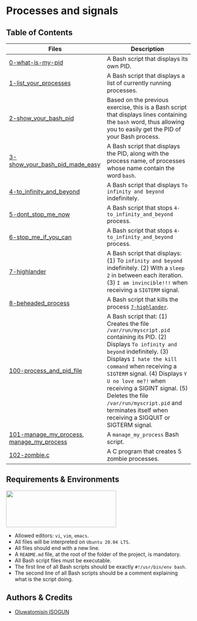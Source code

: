 # Processes and signals

## Table of Contents
| **Files** | **Description** |
| --- | --- |
| [0-what-is-my-pid](https://github.com/TosinISOGUN/alx-system_engineering-devops/blob/master/0x05-processes_and_signals/0-what-is-my-pid) | A Bash script that displays its own PID. |
| [1-list_your_processes](https://github.com/TosinISOGUN/alx-system_engineering-devops/blob/master/0x05-processes_and_signals/1-list_your_processes) | A Bash script that displays a list of currently running processes. |
| [2-show_your_bash_pid](https://github.com/TosinISOGUN/alx-system_engineering-devops/blob/master/0x05-processes_and_signals/2-show_your_bash_pid) | Based on the previous exercise, this is a Bash script that displays lines containing the `bash` word, thus allowing you to easily get the PID of your Bash process. |
| [3-show_your_bash_pid_made_easy](https://github.com/TosinISOGUN/alx-system_engineering-devops/blob/master/0x05-processes_and_signals/3-show_your_bash_pid_made_easy) | A Bash script that displays the PID, along with the process name, of processes whose name contain the word `bash`. | 
| [4-to_infinity_and_beyond](https://github.com/TosinISOGUN/alx-system_engineering-devops/blob/master/0x05-processes_and_signals/4-to_infinity_and_beyond) | A Bash script that displays `To infinity and beyond` indefinitely. |
| [5-dont_stop_me_now](https://github.com/TosinISOGUN/alx-system_engineering-devops/blob/master/0x05-processes_and_signals/5-dont_stop_me_now) | A Bash script that stops `4-to_infinity_and_beyond` process. |
| [6-stop_me_if_you_can](https://github.com/TosinISOGUN/alx-system_engineering-devops/blob/master/0x05-processes_and_signals/6-stop_me_if_you_can) | A Bash script that stops `4-to_infinity_and_beyond` process. |
| [7-highlander](https://github.com/TosinISOGUN/alx-system_engineering-devops/blob/master/0x05-processes_and_signals/7-highlander) | A Bash script that displays: (1) To `infinity and beyond` indefinitely. (2) With a `sleep 2` in between each iteration. (3) `I am invincible!!!` when receiving a `SIGTERM` signal. |
| [8-beheaded_process](https://github.com/TosinISOGUN/alx-system_engineering-devops/blob/master/0x05-processes_and_signals/8-beheaded_process) | A Bash script that kills the process [`7-highlander`](https://github.com/TosinISOGUN/alx-system_engineering-devops/blob/master/0x05-processes_and_signals/7-highlander). |
| [100-process_and_pid_file](https://github.com/TosinISOGUN/alx-system_engineering-devops/blob/master/0x05-processes_and_signals/100-process_and_pid_file) | A Bash script that: (1) Creates the file `/var/run/myscript.pid` containing its PID. (2) Displays `To infinity and beyond` indefinitely. (3) Displays `I hate the kill command` when receiving a `SIGTERM` signal. (4) Displays `Y U no love me?!` when receiving a SIGINT signal. (5) Deletes the file `/var/run/myscript.pid` and terminates itself when receiving a SIGQUIT or SIGTERM signal. |
| [101-manage_my_process](https://github.com/TosinISOGUN/alx-system_engineering-devops/blob/master/0x05-processes_and_signals/101-manage_my_process), [manage_my_process](https://github.com/TosinISOGUN/alx-system_engineering-devops/blob/master/0x05-processes_and_signals/manage_my_process) | A `manage_my_process` Bash script. |
| [102-zombie.c](https://github.com/TosinISOGUN/alx-system_engineering-devops/blob/master/0x05-processes_and_signals/102-zombie.c) | A C program that creates 5 zombie processes. |


## Requirements & Environments
<img src="https://alx-apply.hbtn.io/brand_alx/share_image_2019.jpg" width="300" height="100" />

- Allowed editors: `vi`, `vim`, `emacs`.
- All files will be interpreted on `Ubuntu 20.04 LTS`.
- All files should end with a new line.
- A `README.md` file, at the root of the folder of the project, is mandatory.
- All Bash script files must be executable.
- The first line of all Bash scripts should be exactly `#!/usr/bin/env bash`.
- The second line of all Bash scripts should be a comment explaining what is the script doing.

## Authors & Credits
- [Oluwatomisin ISOGUN](https://github.com/TosinISOGUN)
